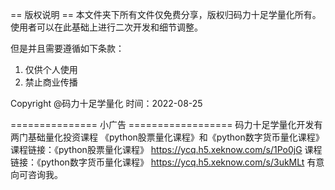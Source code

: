 == 版权说明 ==
本文件夹下所有文件仅免费分享，版权归码力十足学量化所有。
使用者可以在此基础上进行二次开发和细节调整。

但是并且需要遵循如下条款：
1. 仅供个人使用
2. 禁止商业传播

Copyright @码力十足学量化
时间：2022-08-25 

===============  小广告  ==================
   码力十足学量化开发有两门基础量化投资课程
《python股票量化课程》和《python数字货币量化课程》
        课程链接：《python股票量化课程》
        https://ycq.h5.xeknow.com/s/1Po0jG
        课程链接：《python数字货币量化课程》
        https://ycq.h5.xeknow.com/s/3ukMLt
                有意向可咨询我。